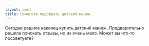 ```yaml
---
layout: post 
title: Помогите подобрать детский манеж 
--- 
```

Сегодня решила наконец купить детский манеж. Предварительно решила поискать отзывы, но их очень мало. Может вы что-то посоветуете?
